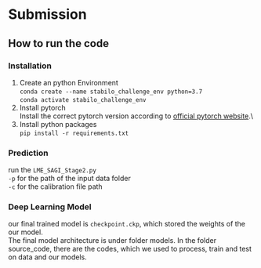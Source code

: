 # Submission 
## How to run the code

### Installation
1. Create an python Environment \
`conda create --name stabilo_challenge_env python=3.7`\
`conda activate stabilo_challenge_env`
2. Install pytorch \
Install the correct pytorch version according to [official pytorch website](pytorch.org).\
3. Install python packages \
`pip install -r requirements.txt`

### Prediction 
run the `LME_SAGI_Stage2.py`\
`-p` for the path of the input data folder\
`-c` for the calibration file path 

### Deep Learning Model
our final trained model is `checkpoint.ckp`, which stored the weights of the our model. \
The final model architecture is under folder models. 
In the folder source_code, there are the codes, which we used to process, train and test on data and our models.
